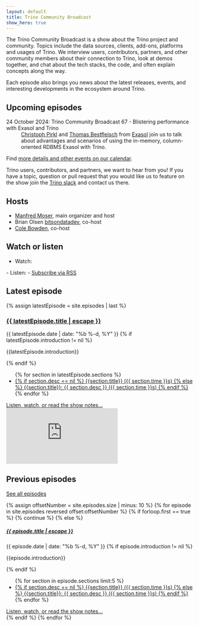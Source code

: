 ```yaml
---
layout: default
title: Trino Community Broadcast
show_hero: true
---
```


<div class="container container__broadcast">
<div class="row spacer-60">
<div markdown="1" class="col-lg-8">

The Trino Community Broadcast is a show about the Trino project and community.
Topics include the data sources, clients, add-ons, platforms and usages of
Trino. We interview users, contributors, partners, and other community members
about their connection to Trino, look at demos together, and chat about the tech
stacks, the code, and often explain concepts along the way.

Each episode also brings you news about the latest releases, events, and
interesting developments in the ecosystem around Trino.

## Upcoming episodes

<dl>
<dt>24 October 2024: Trino Community Broadcast 67 - Blistering performance with Exasol and Trino</dt>
<dd>
<a href="https://github.com/kaklakariada/">Christoph Pirkl</a>
and <a href="https://www.linkedin.com/in/thomas-bestfleisch/">Thomas Bestfleisch</a>
from <a href="{{site.url}}/ecosystem/data-source.html#exasol">Exasol</a> join us to
talk about advantages and scenarios of using the in-memory, column-oriented RDBMS Exasol with Trino.</dd>

</dl>

Find [more details and other events on our calendar]({{site.url}}/community.html#events).

Trino users, contributors, and partners, we want to hear from you! If you have a
topic, question or pull request that you would like us to feature on the show
join the [Trino slack]({{site.url}}/slack) and contact us there.

</div>
<div markdown="1" class="col-lg-3">

## Hosts

- [Manfred Moser](https://www.linkedin.com/in/manfredmoser), main organizer and host
- Brian Olsen [bitsondatadev](https://github.com/bitsondatadev), co-host
- [Cole Bowden](https://www.linkedin.com/in/cole-m-bowden), co-host

## Watch or listen

- Watch:
<a href="https://www.youtube.com/playlist?list=PLFnr63che7war_NzC7CJQjFuUKLYC7nYh" target="_blank">
  <i class="fab fa-youtube watch-listen-icon" title="Youtube"></i>
</a>
<a href="https://www.twitch.tv/trinodb" target="_blank">
  <i class="fab fa-twitch watch-listen-icon" title="Twitch"></i>
</a>
- Listen:
<a href="https://podcasts.apple.com/us/podcast/trino-community-broadcast/id1533484786" target="_blank">
  <i class="fab fa-apple watch-listen-icon" title="Apple"></i>
</a>
- <a href="{{ '/broadcast/feed.xml' | relative_url }}">Subscribe via RSS</a>

</div>
<div markdown="1" class="col-md-12">

## Latest episode

{% assign latestEpisode =  site.episodes | last %}

<div class="post-entry card latest-entry">
  <div class="d-flex flex-column-reverse flex-lg-row justify-content-between">
    <div class="latest-entry-text-container">
      <h3><a class="post-link" href="{{ latestEpisode.url | relative_url }}">{{ latestEpisode.title | escape }}</a></h3>
      <span class="post-meta">{{ latestEpisode.date | date: "%b %-d, %Y" }}</span>
      {% if latestEpisode.introduction != nil %}
        <p>{{latestEpisode.introduction}}</p>
      {% endif %}
      <ul>
      {% for section in latestEpisode.sections %}
        <li>
          <a href="https://www.youtube.com/watch?v={{ latestEpisode.youtube_id }}&t={{ section.time }}s" target="_blank">
          {% if section.desc == nil %}
            {{section.title}} ({{ section.time }}s)
          {% else %}
            {{section.title}}: {{ section.desc }} ({{ section.time }}s)
          {% endif %}
        </a>
        </li>
      {% endfor %}
      </ul>
      <a href="{{ site.baseurl }}{{ latestEpisode.url }}" style="margin-top: auto;">Listen, watch, or read the show notes...</a>
    </div>
    <div class="latest-entry-video-container">
        <div class="latest-entry-video-wrapper">
          <iframe src="https://www.youtube.com/embed/{{ latestEpisode.youtube_id }}" frameborder="0" allowfullscreen></iframe>
        </div>
    </div>
  </div>
</div>

<div markdown="1" class="previous-episode-header">

## Previous episodes

<a href="/broadcast/episodes.html">See all episodes</a>
</div>
<div class="episode-grid">
{% assign offsetNumber = site.episodes.size | minus: 10 %}
{% for episode in site.episodes reversed offset:offsetNumber %}
{% if forloop.first == true %}
 {% continue %}
{% else %}
  <div class="post-entry card">
    <h5><a class="post-link" href="{{ episode.url | relative_url }}">{{ episode.title | escape }}</a></h5>
    <span class="post-meta">{{ episode.date | date: "%b %-d, %Y" }}</span>
    {% if episode.introduction != nil %}
      <p>{{episode.introduction}}</p>
    {% endif %}
    <ul>
    {% for section in episode.sections limit:5 %}
      <li>
        <a href="https://www.youtube.com/watch?v={{ episode.youtube_id }}&t={{ section.time }}s" target="_blank">
        {% if section.desc == nil %}
          {{section.title}} ({{ section.time }}s)
        {% else %}
          {{section.title}}: {{ section.desc }} ({{ section.time }}s)
        {% endif %}
        </a>
      </li>
    {% endfor %}
    </ul>
    <a href="{{ site.baseurl }}{{ episode.url }}">Listen, watch, or read the show notes...</a>
  </div>
{% endif %}
{% endfor %}
</div>

</div>
</div>
</div>
